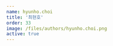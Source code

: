 ```yaml
---
name: hyunho.choi
title: '최현호'
order: 33
image: /files/authors/hyunho.choi.png
active: true
---
```


